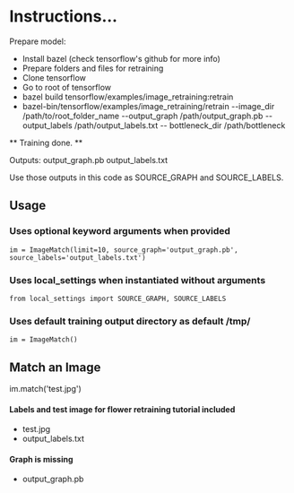 # Instructions...

Prepare model:
- Install bazel (check tensorflow's github for more info)
- Prepare folders and files for retraining
- Clone tensorflow
- Go to root of tensorflow
- bazel build tensorflow/examples/image_retraining:retrain
- bazel-bin/tensorflow/examples/image_retraining/retrain --image_dir /path/to/root_folder_name  --output_graph /path/output_graph.pb -- output_labels /path/output_labels.txt -- bottleneck_dir /path/bottleneck

** Training done. **

Outputs:
output_graph.pb
output_labels.txt

Use those outputs in this code as SOURCE_GRAPH and SOURCE_LABELS.

## Usage 

### Uses optional keyword arguments when provided

`im = ImageMatch(limit=10, source_graph='output_graph.pb', source_labels='output_labels.txt')`

### Uses local_settings when instantiated without arguments 

`from local_settings import SOURCE_GRAPH, SOURCE_LABELS`

### Uses default training output directory as default /tmp/

`im = ImageMatch()`

## Match an Image

im.match('test.jpg')


#### Labels and test image for flower retraining tutorial included

* test.jpg
* output_labels.txt

#### Graph is missing

* output_graph.pb 